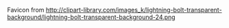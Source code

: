 Favicon from http://clipart-library.com/images_k/lightning-bolt-transparent-background/lightning-bolt-transparent-background-24.png